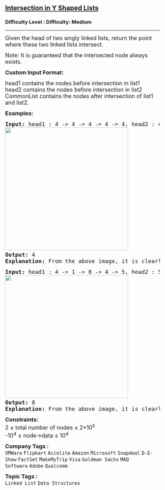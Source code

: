 <h2><a href="https://www.geeksforgeeks.org/problems/intersection-point-in-y-shapped-linked-lists/1?itm_source=geeksforgeeks">Intersection in Y Shaped Lists</a></h2><h3>Difficulty Level : Difficulty: Medium</h3><hr><div class="problems_problem_content__Xm_eO"><p><span style="font-size: 18px;">Given the head of two singly linked lists, return the point where these two linked lists intersect.</span></p>
<p><span style="font-size: 18px;">Note:&nbsp;</span><span style="font-family: -apple-system, BlinkMacSystemFont, 'Segoe UI', Roboto, Oxygen, Ubuntu, Cantarell, 'Open Sans', 'Helvetica Neue', sans-serif; font-size: 18px;">It is guaranteed that the intersected node always exists.</span></p>
<p><strong><span style="font-family: -apple-system, BlinkMacSystemFont, 'Segoe UI', Roboto, Oxygen, Ubuntu, Cantarell, 'Open Sans', 'Helvetica Neue', sans-serif; font-size: 18px;">Custom Input Format:</span></strong></p>
<p><span style="font-family: -apple-system, BlinkMacSystemFont, 'Segoe UI', Roboto, Oxygen, Ubuntu, Cantarell, 'Open Sans', 'Helvetica Neue', sans-serif; font-size: 18px;">head1 contains the nodes before intersection in list1<br>head2 contains the nodes before intersection in list2<br>CommonList contains the nodes after intersection of list1 and list2.</span></p>
<p><strong style="font-size: 18px; font-family: -apple-system, BlinkMacSystemFont, 'Segoe UI', Roboto, Oxygen, Ubuntu, Cantarell, 'Open Sans', 'Helvetica Neue', sans-serif;">Examples:</strong></p>
<pre><span style="font-size: 18px;"><strong>Input: </strong>head1 : 4 -&gt; 4 -&gt; 4 -&gt; 4 -&gt; 4, head2 : 4 -&gt; 4 -&gt; 4<br><img src="https://media.geeksforgeeks.org/img-practice/prod/addEditProblem/700163/Web/Other/blobid1_1721764552.png" width="400" height="400"> 
<strong>Output:</strong> 4
<strong>Explanation: </strong>From the above image, it is clearly seen that the common part is 4 -&gt; 4 whose starting point is 4.</span>
</pre>
<pre><span style="font-size: 18px;"><strong>Input: </strong>head1 : 4 -&gt; 1 -&gt; 8 -&gt; 4 -&gt; 5, head2 : 5 -&gt; 6 -&gt; 1 -&gt; 8 -&gt; 4 -&gt; 5<br><img src="https://media.geeksforgeeks.org/img-practice/prod/addEditProblem/700163/Web/Other/blobid0_1721764467.png" width="400" height="400"> <br><strong>Output: </strong>8
<strong>Explanation: </strong>From the above image, it is clearly seen that the common part is 8 -&gt; 4 -&gt; 5 whose starting point is 8.</span></pre>
<p><strong style="font-size: 18px; font-family: -apple-system, BlinkMacSystemFont, 'Segoe UI', Roboto, Oxygen, Ubuntu, Cantarell, 'Open Sans', 'Helvetica Neue', sans-serif;">Constraints:<br></strong><span style="font-size: 18px;">2 ≤ total number of nodes ≤ 2*10<sup>5</sup><br>-10<sup>4</sup> ≤ node-&gt;data ≤ 10<sup>4</sup></span></p></div><p><span style=font-size:18px><strong>Company Tags : </strong><br><code>VMWare</code>&nbsp;<code>Flipkart</code>&nbsp;<code>Accolite</code>&nbsp;<code>Amazon</code>&nbsp;<code>Microsoft</code>&nbsp;<code>Snapdeal</code>&nbsp;<code>D-E-Shaw</code>&nbsp;<code>FactSet</code>&nbsp;<code>MakeMyTrip</code>&nbsp;<code>Visa</code>&nbsp;<code>Goldman Sachs</code>&nbsp;<code>MAQ Software</code>&nbsp;<code>Adobe</code>&nbsp;<code>Qualcomm</code>&nbsp;<br><p><span style=font-size:18px><strong>Topic Tags : </strong><br><code>Linked List</code>&nbsp;<code>Data Structures</code>&nbsp;